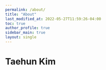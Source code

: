 ```yaml
---
permalink: /about/
title: "About"
last_modified_at: 2022-05-27T11:59:26-04:00
toc: true
author_profile: true
sidebar_main: true
layout: single
---
```

# Taehun Kim

